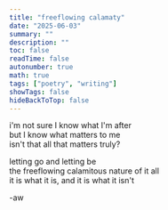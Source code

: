 ```yaml
---
title: "freeflowing calamaty"
date: "2025-06-03"
summary: ""
description: ""
toc: false
readTime: false
autonumber: true
math: true
tags: ["poetry", "writing"]
showTags: false
hideBackToTop: false
---
```


i'm not sure I know what I'm after  
but I know what matters to me  
isn't that all that matters truly?  
  
letting go and letting be  
the freeflowing calamitous nature of it all  
it is what it is, and it is what it isn't     

-aw
